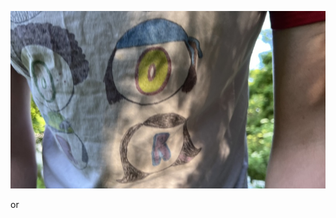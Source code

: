 ![a person in a torpor tshirt with sunlight at Awbury Arboretum in Philadelphia PA](pics/250819.jpeg)

or

